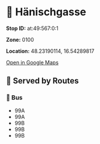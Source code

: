 # 🚉 Hänischgasse


**Stop ID:** at:49:567:0:1

**Zone:** 0100

**Location:** 48.23190114, 16.54289817

[Open in Google Maps](https://www.google.com/maps?q=48.23190114,16.54289817)

## 🚆 Served by Routes

### 🚌 Bus
- 99A
- 99A
- 99B
- 99B
- 99B